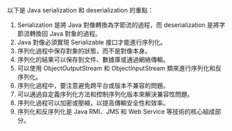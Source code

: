 

以下是 Java serialization 和 deserialization 的重點：

1. Serialization 是將 Java 對像轉換為字節流的過程，而 deserialization 是將字節流轉換回 Java 對象的過程。
2. Java 對像必須實現 Serializable 接口才能進行序列化。
3. 序列化過程中保存對象的狀態，而不是對像本身。
4. 序列化的結果可以保存到文件、數據庫或通過網絡傳輸。
5. 可以使用 ObjectOutputStream 和 ObjectInputStream 類來進行序列化和反序列化。
6. 序列化過程中，要注意避免跨平台或版本不兼容的問題。
7. 可以通過自定義序列化方法和控制序列化版本來解決兼容性問題。
8. 序列化過程可以加密或壓縮，以提高傳輸安全性和效率。
9. 序列化和反序列化是 Java RMI、JMS 和 Web Service 等技術的核心組成部分。